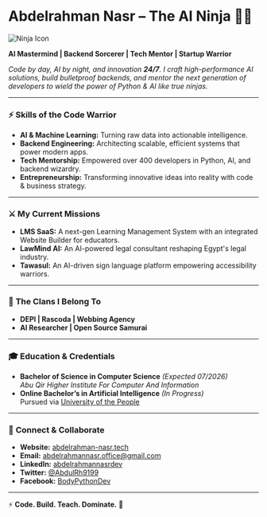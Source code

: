 
# **Abdelrahman Nasr – The AI Ninja 🥷🔥**
![Ninja Icon](https://k.top4top.io/p_3335n47nc1.jpg)  

**AI Mastermind | Backend Sorcerer | Tech Mentor | Startup Warrior**

*Code by day, AI by night, and innovation **24/7**. I craft high-performance AI solutions, build bulletproof backends, and mentor the next generation of developers to wield the power of Python & AI like true ninjas.*

---

### ⚡ **Skills of the Code Warrior** 
- **AI & Machine Learning:** Turning raw data into actionable intelligence.  
- **Backend Engineering:** Architecting scalable, efficient systems that power modern apps.  
- **Tech Mentorship:** Empowered over 400 developers in Python, AI, and backend wizardry.  
- **Entrepreneurship:** Transforming innovative ideas into reality with code & business strategy.

---

### ⚔️ **My Current Missions**  
- **LMS SaaS:** A next-gen Learning Management System with an integrated Website Builder for educators.
- **LawMind AI:** An AI-powered legal consultant reshaping Egypt's legal industry.  
- **Tawasul:** An AI-driven sign language platform empowering accessibility warriors.  

---

### 🏯 **The Clans I Belong To**  
- **DEPI | Rascoda | Webbing Agency**
- **AI Researcher | Open Source Samurai**

---

### 🎓 **Education & Credentials**  
- **Bachelor of Science in Computer Science** *(Expected 07/2026)*  
  *Abu Qir Higher Institute For Computer And Information*  
- **Online Bachelor’s in Artificial Intelligence** *(In Progress)*  
  Pursued via [University of the People](https://www.uopeople.edu/) 

---

### 🚀 **Connect & Collaborate** 
- **Website:** [abdelrahman-nasr.tech](http://abdelrahman-nasr.tech/)  
- **Email:** abdelrahmannasr.office@gmail.com  
- **LinkedIn:** [abdelrahmannasrdev](https://www.linkedin.com/in/abdelrahmannasrdev/)  
- **Twitter:** [@AbdulRh9199](https://twitter.com/AbdulRh9199)  
- **Facebook:** [BodyPythonDev](https://www.facebook.com/BodyPythonDev/)

---

⚡ **Code. Build. Teach. Dominate.** 🚀
